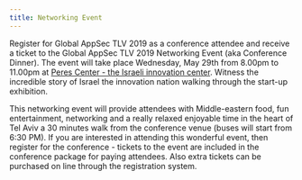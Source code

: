 ```yaml
---
title: Networking Event
---
```


Register for Global AppSec TLV 2019 as a conference attendee and receive a ticket to the Global AppSec TLV 2019 Networking Event (aka Conference Dinner). The event will take place Wednesday, May 29th from 8.00pm to 11.00pm at [Peres Center - the Israeli innovation center](https://www.peres-center.org/en/).
Witness the incredible story of Israel the innovation nation walking through the start-up exhibition. 

This networking event will provide attendees with Middle-eastern food, fun entertainment, networking and a really relaxed enjoyable time in the heart of Tel Aviv a 30 minutes walk from the conference venue (buses will start from 6:30 PM).
If you are interested in attending this wonderful event, then register for the conference - tickets to the event are included in the conference package for paying attendees. Also extra tickets can be purchased on line through the registration system.
